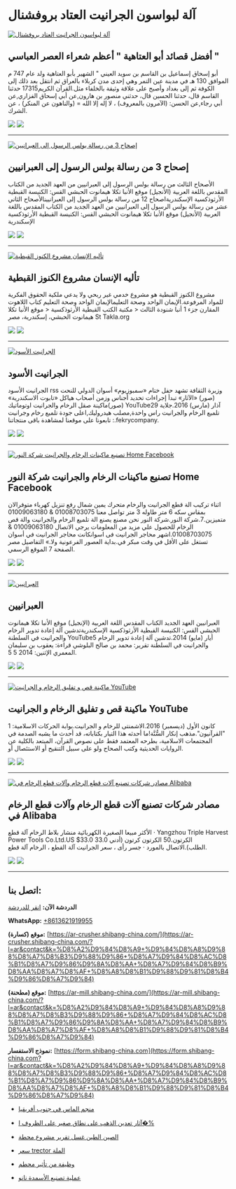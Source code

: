 # آلة لبواسون الجرانيت العتاد بروفشنال

<a href="https://swt.shibang-china.com/?l=ar&img&k=%D8%A2%D9%84%D8%A9+%D9%84%D8%A8%D9%88%D8%A7%D8%B3%D9%88%D9%86+%D8%A7%D9%84%D8%AC%D8%B1%D8%A7%D9%86%D9%8A%D8%AA+%D8%A7%D9%84%D8%B9%D8%AA%D8%A7%D8%AF+%D8%A8%D8%B1%D9%88%D9%81%D8%B4%D9%86%D8%A7%D9%84" target="_blank">![آلة لبواسون الجرانيت العتاد بروفشنال](http://static.shibang-china.com/all-800x300/967.jpg)</a>

## أفضل قصائد أبو العتاهية " أعظم شعراء العصر العباسي "
أبو إسحاق إسماعيل بن القاسم بن سويد العيني " الشهير بأبو العتاهية ولد عام 747 م الموافق 130 هـ في مدينة عين التمر وهي إحدى مدن كربلاء بالعراق ثم انتقل بعد ذلك إلى الكوفة ثم إلى بغداد وأصبح على علاقة وثيقة بالخلفاء مثل.القرآن الكريم17315 حدثنا القاسم قال، حدثنا الحسين قال، حدثني منصور بن هارون,عن أبي إسحاق الفزاري,عن أبي رجاء,عن الحسن: (الآمرون بالمعروف) ، لا إله إلا الله = (والناهون عن المنكر) ، عن الشرك.


<a href="https://whatsapp.shibangsoft.com/WhatsApp.php" target="_blank" title="WhatsApp">![](http://static.shibang-china.com/icon/whatsapp.png)</a> <a href="https://swt.shibang-china.com/?l=ar&icon&k=%D8%A2%D9%84%D8%A9+%D9%84%D8%A8%D9%88%D8%A7%D8%B3%D9%88%D9%86+%D8%A7%D9%84%D8%AC%D8%B1%D8%A7%D9%86%D9%8A%D8%AA+%D8%A7%D9%84%D8%B9%D8%AA%D8%A7%D8%AF+%D8%A8%D8%B1%D9%88%D9%81%D8%B4%D9%86%D8%A7%D9%84" target="_blank">![](http://static.shibang-china.com/icon/chat-ar.png)</a>

---

<a href="https://swt.shibang-china.com/?l=ar&img&k=%D8%A2%D9%84%D8%A9+%D9%84%D8%A8%D9%88%D8%A7%D8%B3%D9%88%D9%86+%D8%A7%D9%84%D8%AC%D8%B1%D8%A7%D9%86%D9%8A%D8%AA+%D8%A7%D9%84%D8%B9%D8%AA%D8%A7%D8%AF+%D8%A8%D8%B1%D9%88%D9%81%D8%B4%D9%86%D8%A7%D9%84" target="_blank">![إصحاح 3 من رسالة بولس الرسول إلى العبرانيين](http://static.shibang-china.com/all-800x300/729.jpg)</a>

## إصحاح 3 من رسالة بولس الرسول إلى العبرانيين
الأصحاح الثالث من رسالة بولس الرسول إلى العبرانيين من العهد الجديد من الكتاب المقدس باللغة العربية (الأنجيل) موقع الأنبا تكلا هيمانوت الحبشي القس: الكنيسة القبطية الأرثوذكسية الإسكندريةاصحاح 12 من رسالة بولس الرسول إلى العبرانيينالأصحاح الثاني عشر من رسالة بولس الرسول إلى العبرانيين من العهد الجديد من الكتاب المقدس باللغة العربية (الأنجيل) موقع الأنبا تكلا هيمانوت الحبشي القس: الكنيسة القبطية الأرثوذكسية الإسكندرية


<a href="https://whatsapp.shibangsoft.com/WhatsApp.php" target="_blank" title="WhatsApp">![](http://static.shibang-china.com/icon/whatsapp.png)</a> <a href="https://swt.shibang-china.com/?l=ar&icon&k=%D8%A2%D9%84%D8%A9+%D9%84%D8%A8%D9%88%D8%A7%D8%B3%D9%88%D9%86+%D8%A7%D9%84%D8%AC%D8%B1%D8%A7%D9%86%D9%8A%D8%AA+%D8%A7%D9%84%D8%B9%D8%AA%D8%A7%D8%AF+%D8%A8%D8%B1%D9%88%D9%81%D8%B4%D9%86%D8%A7%D9%84" target="_blank">![](http://static.shibang-china.com/icon/chat-ar.png)</a>

---

<a href="https://swt.shibang-china.com/?l=ar&img&k=%D8%A2%D9%84%D8%A9+%D9%84%D8%A8%D9%88%D8%A7%D8%B3%D9%88%D9%86+%D8%A7%D9%84%D8%AC%D8%B1%D8%A7%D9%86%D9%8A%D8%AA+%D8%A7%D9%84%D8%B9%D8%AA%D8%A7%D8%AF+%D8%A8%D8%B1%D9%88%D9%81%D8%B4%D9%86%D8%A7%D9%84" target="_blank">![تأليه الإنسان مشروع الكنوز القبطية](http://static.shibang-china.com/all-800x300/85.jpg)</a>

## تأليه الإنسان مشروع الكنوز القبطية
مشروع الكنوز القبطية هو مشروع خدمي غير ربحي ولا يدعي ملكية الحقوق الفكرية للمواد المرفوعة.الإيمان الواحد وصحة التعليمالإيمان الواحد وصحة التعليم كتاب اللاهوت المقارن جزء 1 أنبا شنودة الثالث < مكتبة الكتب القبطية الأرثوذكسية < موقع الأنبا تكلا هيمانوت الحبشي، إسكندرية، مصر St Takla.org


<a href="https://whatsapp.shibangsoft.com/WhatsApp.php" target="_blank" title="WhatsApp">![](http://static.shibang-china.com/icon/whatsapp.png)</a> <a href="https://swt.shibang-china.com/?l=ar&icon&k=%D8%A2%D9%84%D8%A9+%D9%84%D8%A8%D9%88%D8%A7%D8%B3%D9%88%D9%86+%D8%A7%D9%84%D8%AC%D8%B1%D8%A7%D9%86%D9%8A%D8%AA+%D8%A7%D9%84%D8%B9%D8%AA%D8%A7%D8%AF+%D8%A8%D8%B1%D9%88%D9%81%D8%B4%D9%86%D8%A7%D9%84" target="_blank">![](http://static.shibang-china.com/icon/chat-ar.png)</a>

---

<a href="https://swt.shibang-china.com/?l=ar&img&k=%D8%A2%D9%84%D8%A9+%D9%84%D8%A8%D9%88%D8%A7%D8%B3%D9%88%D9%86+%D8%A7%D9%84%D8%AC%D8%B1%D8%A7%D9%86%D9%8A%D8%AA+%D8%A7%D9%84%D8%B9%D8%AA%D8%A7%D8%AF+%D8%A8%D8%B1%D9%88%D9%81%D8%B4%D9%86%D8%A7%D9%84" target="_blank">![الجرانيت الأسود](http://static.shibang-china.com/all-800x300/1103.jpg)</a>

## الجرانيت الأسود
الجرانيت الأسود rss وزيرة الثقافة تشهد حفل ختام «سمبوزيوم» أسوان الدولي للنحت (صور) «الآثار» تبدأ إجراءات تحديد أجناس وزمن أصحاب هياكل «تابوت الاسكندرية» (صور)ماكينة صقل الرخام والجرانيت اوتوماتيك YouTube29 آذار (مارس) 2016.جلاية تلميع الرخام والجرانيت راس واحدة,مصلب هيدروليك,اعلى جودة تلميع رخام وجرانيت تابعونا على موقعنا لمشاهدة باقى منتجاتنا :.fekrycompany.


<a href="https://whatsapp.shibangsoft.com/WhatsApp.php" target="_blank" title="WhatsApp">![](http://static.shibang-china.com/icon/whatsapp.png)</a> <a href="https://swt.shibang-china.com/?l=ar&icon&k=%D8%A2%D9%84%D8%A9+%D9%84%D8%A8%D9%88%D8%A7%D8%B3%D9%88%D9%86+%D8%A7%D9%84%D8%AC%D8%B1%D8%A7%D9%86%D9%8A%D8%AA+%D8%A7%D9%84%D8%B9%D8%AA%D8%A7%D8%AF+%D8%A8%D8%B1%D9%88%D9%81%D8%B4%D9%86%D8%A7%D9%84" target="_blank">![](http://static.shibang-china.com/icon/chat-ar.png)</a>

---

<a href="https://swt.shibang-china.com/?l=ar&img&k=%D8%A2%D9%84%D8%A9+%D9%84%D8%A8%D9%88%D8%A7%D8%B3%D9%88%D9%86+%D8%A7%D9%84%D8%AC%D8%B1%D8%A7%D9%86%D9%8A%D8%AA+%D8%A7%D9%84%D8%B9%D8%AA%D8%A7%D8%AF+%D8%A8%D8%B1%D9%88%D9%81%D8%B4%D9%86%D8%A7%D9%84" target="_blank">![تصنيع ماكينات الرخام والجرانيت شركة النور Home Facebook](http://static.shibang-china.com/all-800x300/536.jpg)</a>

## تصنيع ماكينات الرخام والجرانيت شركة النور Home Facebook
اثناء تركيب الة قطع الجرانيت والرخام متحرك يمين شمال رفع تنزيل كهرباء متوفرالان بمقاس سكه 6 متر طاوله 3 متر تواصل معنا 01008703075 &amp; 01009063180 متميزين.7.شركة النور.شركة النور نحن مصنع يصنع الة تلميع الرخام والجرانيت والة قص الرخام للحصول علي مزيد من المعلومات يرجي الاتصال 01009063180 &amp; 01008703075.اشهر محاجر الجرانيت فى اسوانكانت محاجر الجرانيت في أسوان تستغل على الأقل في وقت مبكر في.بداية العصور الفرعونية ولا.» التفاصيل مصر الصفحة 7 الموقع الرسمي.


<a href="https://whatsapp.shibangsoft.com/WhatsApp.php" target="_blank" title="WhatsApp">![](http://static.shibang-china.com/icon/whatsapp.png)</a> <a href="https://swt.shibang-china.com/?l=ar&icon&k=%D8%A2%D9%84%D8%A9+%D9%84%D8%A8%D9%88%D8%A7%D8%B3%D9%88%D9%86+%D8%A7%D9%84%D8%AC%D8%B1%D8%A7%D9%86%D9%8A%D8%AA+%D8%A7%D9%84%D8%B9%D8%AA%D8%A7%D8%AF+%D8%A8%D8%B1%D9%88%D9%81%D8%B4%D9%86%D8%A7%D9%84" target="_blank">![](http://static.shibang-china.com/icon/chat-ar.png)</a>

---

<a href="https://swt.shibang-china.com/?l=ar&img&k=%D8%A2%D9%84%D8%A9+%D9%84%D8%A8%D9%88%D8%A7%D8%B3%D9%88%D9%86+%D8%A7%D9%84%D8%AC%D8%B1%D8%A7%D9%86%D9%8A%D8%AA+%D8%A7%D9%84%D8%B9%D8%AA%D8%A7%D8%AF+%D8%A8%D8%B1%D9%88%D9%81%D8%B4%D9%86%D8%A7%D9%84" target="_blank">![العبرانيين](http://static.shibang-china.com/all-800x300/155.jpg)</a>

## العبرانيين
العبرانيين العهد الجديد الكتاب المقدس اللغة العربية (الإنجيل) موقع الأنبا تكلا هيمانوت الحبشي القس: الكنيسة القبطية الأرثوذكسية الإسكندريةتدشين آلة إعادة تدوير الرخام والجرانيت في السلطنة YouTube5 أيار (مايو) 2014.تدشين آلة إعادة تدوير الرخام والجرانيت في السلطنة تقرير: محمد بن صالح البلوشي قراءة: يعقوب بن سليمان المعمري الإثنين: 2014 5 5.


<a href="https://whatsapp.shibangsoft.com/WhatsApp.php" target="_blank" title="WhatsApp">![](http://static.shibang-china.com/icon/whatsapp.png)</a> <a href="https://swt.shibang-china.com/?l=ar&icon&k=%D8%A2%D9%84%D8%A9+%D9%84%D8%A8%D9%88%D8%A7%D8%B3%D9%88%D9%86+%D8%A7%D9%84%D8%AC%D8%B1%D8%A7%D9%86%D9%8A%D8%AA+%D8%A7%D9%84%D8%B9%D8%AA%D8%A7%D8%AF+%D8%A8%D8%B1%D9%88%D9%81%D8%B4%D9%86%D8%A7%D9%84" target="_blank">![](http://static.shibang-china.com/icon/chat-ar.png)</a>

---

<a href="https://swt.shibang-china.com/?l=ar&img&k=%D8%A2%D9%84%D8%A9+%D9%84%D8%A8%D9%88%D8%A7%D8%B3%D9%88%D9%86+%D8%A7%D9%84%D8%AC%D8%B1%D8%A7%D9%86%D9%8A%D8%AA+%D8%A7%D9%84%D8%B9%D8%AA%D8%A7%D8%AF+%D8%A8%D8%B1%D9%88%D9%81%D8%B4%D9%86%D8%A7%D9%84" target="_blank">![ماكينة قص و تفليق الرخام و الجرانيت YouTube](http://static.shibang-china.com/all-800x300/747.jpg)</a>

## ماكينة قص و تفليق الرخام و الجرانيت YouTube
1 كانون الأول (ديسمبر) 2016.اﻻشمنتى للرخام و الجرانيت.بوابة الحركات الاسلامية: "القرآنيون".مذهب إنكار السُّنَّة!ما أحدثه هذا التيار بكتاباته، قد أحدث ما يشبه الصدمة في المجتمعات الاسلامية، بطرحه المعتمد فقط على نصوص القرآن، المبتعد بالكلية عن الروايات الحديثية وكتب الصحاح ولو على سبيل التنقيح أو الاستئصال أو.


<a href="https://whatsapp.shibangsoft.com/WhatsApp.php" target="_blank" title="WhatsApp">![](http://static.shibang-china.com/icon/whatsapp.png)</a> <a href="https://swt.shibang-china.com/?l=ar&icon&k=%D8%A2%D9%84%D8%A9+%D9%84%D8%A8%D9%88%D8%A7%D8%B3%D9%88%D9%86+%D8%A7%D9%84%D8%AC%D8%B1%D8%A7%D9%86%D9%8A%D8%AA+%D8%A7%D9%84%D8%B9%D8%AA%D8%A7%D8%AF+%D8%A8%D8%B1%D9%88%D9%81%D8%B4%D9%86%D8%A7%D9%84" target="_blank">![](http://static.shibang-china.com/icon/chat-ar.png)</a>

---

<a href="https://swt.shibang-china.com/?l=ar&img&k=%D8%A2%D9%84%D8%A9+%D9%84%D8%A8%D9%88%D8%A7%D8%B3%D9%88%D9%86+%D8%A7%D9%84%D8%AC%D8%B1%D8%A7%D9%86%D9%8A%D8%AA+%D8%A7%D9%84%D8%B9%D8%AA%D8%A7%D8%AF+%D8%A8%D8%B1%D9%88%D9%81%D8%B4%D9%86%D8%A7%D9%84" target="_blank">![مصادر شركات تصنيع آلات قطع الرخام وآلات قطع الرخام في Alibaba](http://static.shibang-china.com/all-800x300/447.jpg)</a>

## مصادر شركات تصنيع آلات قطع الرخام وآلات قطع الرخام في Alibaba
الأكثر مبيعا الصغيرة الكهربائية منشار بلاط الرخام آلة قطع &middot; Yangzhou Triple Harvest Power Tools Co.Ltd.US $33.0 33.0 الكرتون.50 الكرتون كرتون (أدني الطلب).الاتصال بالمورد &middot; جسر رأى ، سعر الجرانيت آلة القطع ، الرخام آلة قطع.

<a href="https://whatsapp.shibangsoft.com/WhatsApp.php" target="_blank" title="WhatsApp">![](http://static.shibang-china.com/icon/whatsapp.png)</a> <a href="https://swt.shibang-china.com/?l=ar&icon&k=%D8%A2%D9%84%D8%A9+%D9%84%D8%A8%D9%88%D8%A7%D8%B3%D9%88%D9%86+%D8%A7%D9%84%D8%AC%D8%B1%D8%A7%D9%86%D9%8A%D8%AA+%D8%A7%D9%84%D8%B9%D8%AA%D8%A7%D8%AF+%D8%A8%D8%B1%D9%88%D9%81%D8%B4%D9%86%D8%A7%D9%84" target="_blank">![](http://static.shibang-china.com/icon/chat-ar.png)</a>

---
## اتصل بنا:

**الدردشة الآن:** [انقر للدردشة](https://swt.shibang-china.com?l=ar&contact&k=%D8%A2%D9%84%D8%A9+%D9%84%D8%A8%D9%88%D8%A7%D8%B3%D9%88%D9%86+%D8%A7%D9%84%D8%AC%D8%B1%D8%A7%D9%86%D9%8A%D8%AA+%D8%A7%D9%84%D8%B9%D8%AA%D8%A7%D8%AF+%D8%A8%D8%B1%D9%88%D9%81%D8%B4%D9%86%D8%A7%D9%84)

**WhatsApp:**  [+8613621919955](https://whatsapp.shibangsoft.com/WhatsApp.php)

**موقع (كسارة):** [https://ar-crusher.shibang-china.com/](https://ar-crusher.shibang-china.com/?l=ar&contact&k=%D8%A2%D9%84%D8%A9+%D9%84%D8%A8%D9%88%D8%A7%D8%B3%D9%88%D9%86+%D8%A7%D9%84%D8%AC%D8%B1%D8%A7%D9%86%D9%8A%D8%AA+%D8%A7%D9%84%D8%B9%D8%AA%D8%A7%D8%AF+%D8%A8%D8%B1%D9%88%D9%81%D8%B4%D9%86%D8%A7%D9%84)

**موقع (مطحنة):** [https://ar-mill.shibang-china.com/](https://ar-mill.shibang-china.com/?l=ar&contact&k=%D8%A2%D9%84%D8%A9+%D9%84%D8%A8%D9%88%D8%A7%D8%B3%D9%88%D9%86+%D8%A7%D9%84%D8%AC%D8%B1%D8%A7%D9%86%D9%8A%D8%AA+%D8%A7%D9%84%D8%B9%D8%AA%D8%A7%D8%AF+%D8%A8%D8%B1%D9%88%D9%81%D8%B4%D9%86%D8%A7%D9%84)

**نموذج الاستفسار:** [https://form.shibang-china.com](https://form.shibang-china.com?l=ar&contact&k=%D8%A2%D9%84%D8%A9+%D9%84%D8%A8%D9%88%D8%A7%D8%B3%D9%88%D9%86+%D8%A7%D9%84%D8%AC%D8%B1%D8%A7%D9%86%D9%8A%D8%AA+%D8%A7%D9%84%D8%B9%D8%AA%D8%A7%D8%AF+%D8%A8%D8%B1%D9%88%D9%81%D8%B4%D9%86%D8%A7%D9%84)

* [منجم الماس في جنوب أفريقيا](../29/%D9%85%D9%86%D8%AC%D9%85%20%D8%A7%D9%84%D9%85%D8%A7%D8%B3%20%D9%81%D9%8A%20%D8%AC%D9%86%D9%88%D8%A8%20%D8%A3%D9%81%D8%B1%D9%8A%D9%82%D9%8A%D8%A7.md)

* [آثار تعدين الذهب على نطاق صغير على الظروف ا�%](../27/%D8%A2%D8%AB%D8%A7%D8%B1%20%D8%AA%D8%B9%D8%AF%D9%8A%D9%86%20%D8%A7%D9%84%D8%B0%D9%87%D8%A8%20%D8%B9%D9%84%D9%89%20%D9%86%D8%B7%D8%A7%D9%82%20%D8%B5%D8%BA%D9%8A%D8%B1%20%D8%B9%D9%84%D9%89%20%D8%A7%D9%84%D8%B8%D8%B1%D9%88%D9%81%20%D8%A7%EF%BF%BD%25.md)

* [الصين الطين غسل تقرير مشروع محطة](../29/%D8%A7%D9%84%D8%B5%D9%8A%D9%86%20%D8%A7%D9%84%D8%B7%D9%8A%D9%86%20%D8%BA%D8%B3%D9%84%20%D8%AA%D9%82%D8%B1%D9%8A%D8%B1%20%D9%85%D8%B4%D8%B1%D9%88%D8%B9%20%D9%85%D8%AD%D8%B7%D8%A9.md)

* [سعر trector الملة](../27/%D8%B3%D8%B9%D8%B1%20trector%20%D8%A7%D9%84%D9%85%D9%84%D8%A9.md)

* [وظيفة من تأثير محطم](../26/%D9%88%D8%B8%D9%8A%D9%81%D8%A9%20%D9%85%D9%86%20%D8%AA%D8%A3%D8%AB%D9%8A%D8%B1%20%D9%85%D8%AD%D8%B7%D9%85.md)

* [عملية تصنيع الأسمدة نانو](../29/%D8%B9%D9%85%D9%84%D9%8A%D8%A9%20%D8%AA%D8%B5%D9%86%D9%8A%D8%B9%20%D8%A7%D9%84%D8%A3%D8%B3%D9%85%D8%AF%D8%A9%20%D9%86%D8%A7%D9%86%D9%88.md)